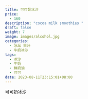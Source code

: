 ```yaml
---
title: 可可奶冰沙
price:
  - 160
description: "cocoa milk smoothies "
draft: false
weight: 7
image: images/alcohol.jpg
categories:
  - 冰品 果汁
  - 牛奶冰沙
tags:
  - 冰沙
  - 牛奶
  - 鮮奶油
  - 可可
date: 2023-08-11T23:15:01+08:00
---
```

可可奶冰沙